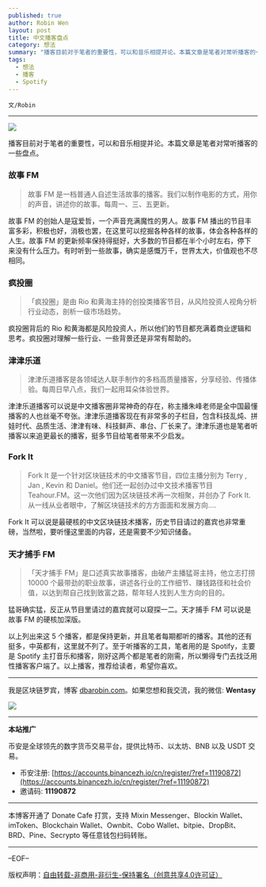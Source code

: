 ```yaml
---
published: true
author: Robin Wen
layout: post
title: 中文播客盘点
category: 想法
summary: "播客目前对于笔者的重要性，可以和音乐相提并论。本篇文章是笔者对常听播客的一些盘点。以上列出来这 5 个播客，都是保持更新，并且笔者每期都听的播客。至于听播客的工具，笔者用的是 Spotify，主要是 Spotify 主打音乐和播客，刚好这两个都是笔者的刚需，所以懒得专门去找泛用性播客客户端了。以上播客，推荐给读者，希望你喜欢。"
tags:
  - 想法
  - 播客
  - Spotify
---
```


`文/Robin`

***

![](https://cdn.dbarobin.com/cebgw5r.png)

播客目前对于笔者的重要性，可以和音乐相提并论。本篇文章是笔者对常听播客的一些盘点。

### 故事 FM

> 故事 FM 是一档普通人自述生活故事的播客。我们以制作电影的方式，用你的声音，讲述你的故事。每周一、三、五更新。

故事 FM 的创始人是寇爱哲，一个声音充满魔性的男人。故事 FM 播出的节目丰富多彩，积极也好，消极也罢，在这里可以挖掘各种各样的故事，体会各种各样的人生。故事 FM 的更新频率保持得挺好，大多数的节目都在半个小时左右，停下来没有什么压力。有时听到一些故事，确实是感慨万千，世界太大，价值观也不尽相同。

### 疯投圈

> 「疯投圈」是由 Rio 和黄海主持的创投类播客节目，从风险投资人视角分析行业动态，剖析一级市场趋势。

疯投圈背后的 Rio 和黄海都是风险投资人，所以他们的节目都充满着商业逻辑和思考。疯投圈对理解一些行业、一些背景还是非常有帮助的。

### 津津乐道

> 津津乐道播客是各领域达人联手制作的多档高质量播客，分享经验、传播体验。每周日早八点，我们一起用耳朵体验世界。

津津乐道播客可以说是中文播客圈非常神奇的存在，称主播朱峰老师是全中国最懂播客的人也丝毫不夸张。津津乐道播客现在有非常多的子栏目，包含科技乱炖、拼娃时代、品质生活、津津有味、科技鲜声、串台、厂长来了。津津乐道也是笔者听播客以来追更最长的播客，挺多节目给笔者带来不少启发。

### Fork It

> Fork It 是一个针对区块链技术的中文播客节目，四位主播分别为 Terry , Jan , Kevin 和 Daniel。他们还一起创办过中文技术播客节目 Teahour.FM。这一次他们因为区块链技术再一次相聚，并创办了 Fork It. 从一线从业者眼中，了解区块链技术的方方面面和发展方向....

Fork It 可以说是最硬核的中文区块链技术播客，历史节目请过的嘉宾也非常重磅，当然啦，要听懂这里面的内容，还是需要不少知识储备。

### 天才捕手 F‪M‬

> 「天才捕手 FM」是口述真实故事播客，由破产主播猛哥主持，他立志打捞 10000 个最带劲的职业故事，讲述各行业的工作细节、赚钱路径和社会价值，以达到帮自己找到致富之路，帮年轻人找到人生方向的目的。

猛哥确实猛，反正从节目里请过的嘉宾就可以窥探一二。天才捕手 F‪M 可以说是故事 FM 的硬核加深版。

以上列出来这 5 个播客，都是保持更新，并且笔者每期都听的播客。其他的还有挺多，中英都有，这里就不列了。至于听播客的工具，笔者用的是 Spotify，主要是 Spotify 主打音乐和播客，刚好这两个都是笔者的刚需，所以懒得专门去找泛用性播客客户端了。以上播客，推荐给读者，希望你喜欢。

***

我是区块链罗宾，博客 [dbarobin.com](https://dbarobin.com/)。如果您想和我交流，我的微信: **Wentasy**

![](https://cdn.dbarobin.com/v4yywe2.png)

***

**本站推广**

币安是全球领先的数字货币交易平台，提供比特币、以太坊、BNB 以及 USDT 交易。

* 币安注册: [https://accounts.binancezh.io/cn/register/?ref=11190872](https://accounts.binancezh.io/cn/register/?ref=11190872)
* 邀请码: **11190872**

***

本博客开通了 Donate Cafe 打赏，支持 Mixin Messenger、Blockin Wallet、imToken、Blockchain Wallet、Ownbit、Cobo Wallet、bitpie、DropBit、BRD、Pine、Secrypto 等任意钱包扫码转账。

<center>
    <div class="--donate-button"
         data-button-id="f8b9df0d-af9a-460d-8258-d3f435445075"
    ></div>
</center>

***

–EOF–

版权声明：[自由转载-非商用-非衍生-保持署名（创意共享4.0许可证）](http://creativecommons.org/licenses/by-nc-nd/4.0/deed.zh)